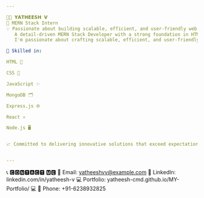 ```yaml
---

👨‍💻 𝗬𝗔𝗧𝗛𝗘𝗘𝗦𝗛 𝗩
🌟 MERN Stack Intern
💡 Passionate about building scalable, efficient, and user-friendly web applications.
   A detail-driven MERN Stack Developer with a strong foundation in HTML, CSS, JavaScript, MongoDB, Express.js, React, and Node.js.
   I'm passionate about crafting scalable, efficient, and user-friendly web applications that exceed expectations.

🔧 Skilled in:

HTML 📄

CSS 🎨

JavaScript ✨

MongoDB 🗂

Express.js 🌐

React ⚛

Node.js 🖥


📈 Committed to delivering innovative solutions that exceed expectations.


---
```


📞 🅲🅾🅽🆃🅰🅲🆃 🅼🅴
📧 Email: yatheeshvv@example.com
🔗 LinkedIn: linkedin.com/in/yatheesh-v
💻 Portfolio: yatheesh-cmd.github.io/MY-Portfolio/ 💻
📱 Phone: +91-6238932825
